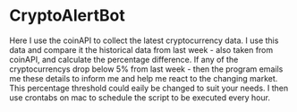 # CryptoAlertBot
Here I use the coinAPI to collect the latest cryptocurrency data. I use this data and compare it the historical data from last week - also taken from coinAPI, and calculate the percentage difference. If any of the cryptocurrencys drop below 5% from last week - then the program emails me these details to inform me and help me react to the changing market. This percentage threshold could eaily be changed to suit your needs. I then use crontabs on mac to schedule the script to be executed every hour.
